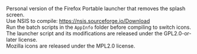Personal version of the Firefox Portable launcher that removes the splash screen.  
Use NSIS to compile: https://nsis.sourceforge.io/Download  
Run the batch scripts in the `AppInfo` folder before compiling to switch icons.  
The launcher script and its modifications are released under the GPL2.0-or-later license.  
Mozilla icons are released under the MPL2.0 license.
